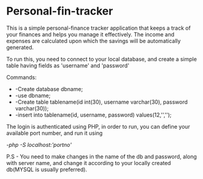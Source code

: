 # Personal-fin-tracker

<p>This is a simple personal-finance tracker application that keeps a track of your finances and helps you manage it effectively. The income and expenses are calculated upon which the savings will be automatically generated.</p>

To run this, you need to connect to your local database, and create a simple table having fields as 'username' and 'password'

Commands:
<ul>
  <li>-Create database dbname;</li>
  <li>-use dbname;</li>
  <li>-Create table tablename(id int(30), username varchar(30), password varchar(30));</li>
  <li>-insert into tablename(id, username, password) values(12,'','');</li>
</ul>

The login is authenticated using PHP, in order to run, you can define your available port number, and run it using

<em>-php -S localhost:'portno'</em>

P.S - You need to make changes in the name of the db and password, along with server name, and change it according to your locally created db(MYSQL is usually preferred).
